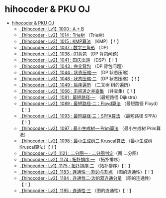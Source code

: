 # hihocoder & PKU OJ

* [hihocoder & PKU OJ](README.md)
    * [【hihocoder · Lv1】1000 : A + B](hihocoder_1000.md)
    * [【hihocoder · Lv2】1014 : Trie树](hihocoder_1014.md) （Trie树）
    * [【hihocoder · Lv3】1015 : KMP算法](hihocoder_1015.md) （KMP）【！】
    * [【hihocoder · Lv2】1037 : 数字三角形](hihocoder_1037.md) （DP）
    * [【hihocoder · Lv2】1038 : 01背包](hihocoder_1038.md) （DP 背包问题）
    * [【hihocoder · Lv2】1041 : 国庆出游](hihocoder_1041.md) （DSP）【！】
    * [【hihocoder · Lv2】1043 : 完全背包](hihocoder_1043.md) （DP 背包问题）
    * [【hihocoder · Lv2】1044 : 状态压缩·一](hihocoder_1044.md) （DP 状态压缩）
    * [【hihocoder · Lv3】1048 : 状态压缩·二](hihocoder_1048.md) （DP 状态压缩）【！】
    * [【hihocoder · Lv2】1049 : 后序遍历](hihocoder_1049.md) （二叉树 树的遍历）
    * [【hihocoder · Lv2】1066 : 无间道之并查集](hihocoder_1066.md) （并查集）【！】
    * [【hihocoder · Lv2】1081 : 最短路径·一](hihocoder_1081.md) （最短路径 Dijkstra）
    * [【hihocoder · Lv2】1089 : 最短路径·二：Floyd算法](hihocoder_1089.md) （最短路径 Floyd）【！】
    * [【hihocoder · Lv2】1093 : 最短路径·三：SPFA算法](hihocoder_1093.md) （最短路径 SPFA）【！】
    * [【hihocoder · Lv2】1097 : 最小生成树一·Prim算法](hihocoder_1097.md) （最小生成树 Prim算法）
    * [【hihocoder · Lv2】1098 : 最小生成树二·Kruscal算法](hihocoder_1098.md) （最小生成树 Kruscal算法）【！】
    * [【hihocoder · Lv1】1121 : 二分图一 · 二分图判定](hihocoder_1121.md)（图 二分图）
    * [【hihocoder · Lv2】1174 : 拓扑排序·一](hihocoder_1174.md) （拓扑排序）
    * [【hihocoder · Lv1】1175 : 拓扑排序·二](hihocoder_1175.md) （拓扑排序）【！】
    * [【hihocoder · Lv2】1183 : 连通性一·割边与割点](hihocoder_1183.md) （图的连通性）【！】
    * [【hihocoder · Lv2】1184 : 连通性二·边的双连通分量](hihocoder_1184.md) （图的连通性）【！】
    * [【hihocoder · Lv2】1185 : 连通性·三](hihocoder_1185.md) （图的连通性）【！】